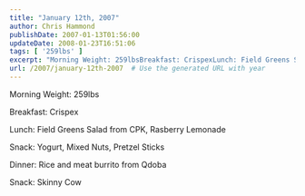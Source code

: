 ```yaml
---
title: "January 12th, 2007"
author: Chris Hammond
publishDate: 2007-01-13T01:56:00
updateDate: 2008-01-23T16:51:06
tags: [ '259lbs' ]
excerpt: "Morning Weight: 259lbsBreakfast: CrispexLunch: Field Greens Salad from CPK, Rasberry LemonadeSnack: Yogurt, Mixed Nuts, Pretzel SticksDinner: Rice and meat burrito from QdobaSnack: Skinny..."
url: /2007/january-12th-2007  # Use the generated URL with year
---
```

<p>Morning Weight: 259lbs</p><p>Breakfast: Crispex</p><p>Lunch: Field Greens Salad from CPK, Rasberry Lemonade</p><p>Snack: Yogurt, Mixed Nuts, Pretzel Sticks</p><p>Dinner: Rice and meat burrito from Qdoba</p><p>Snack: Skinny Cow</p><img src="https://65lbs.com/aggbug.aspx?PostID=38" width="1" height="1">
